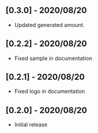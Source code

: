 ## [0.3.0] - 2020/08/20

* Updated generated amount.

## [0.2.2] - 2020/08/20

* Fixed sample in documentation

## [0.2.1] - 2020/08/20

* Fixed logo in documentation

## [0.2.0] - 2020/08/20

* Initial release
